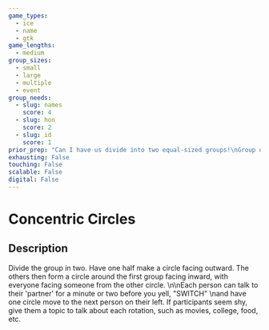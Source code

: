 ```yaml
---
game_types:
  - ice
  - name
  - gtk
game_lengths:
  - medium
group_sizes:
  - small
  - large
  - multiple
  - event
group_needs:
  - slug: names
    score: 4
  - slug: hon
    score: 2
  - slug: id
    score: 1
prior_prep: "Can I have us divide into two equal-sized groups!\nGroup one, please form a circle, facing outward. Group two, each person find a partner from group one and look deep in their eyes! One partner per person! \n\nNow, you have a minute or so to have a short conversation (about...), and when I say 'Switch' the group in the middle will move clockwise to the next partner from the outside group. \n\nUnderstood? (time for questions)\n\nGood! Let's go! ;)"
exhausting: False
touching: False
scalable: False
digital: False
---
```

# Concentric Circles

## Description
Divide the group in two. Have one half make a circle facing outward. The others then form a circle around the first group facing inward, with everyone facing someone from the other circle. \n\nEach person can talk to their 'partner' for a minute or two before you yell, "SWITCH" \nand have one circle move to the next person on their left. If participants seem shy, give them a topic to talk about each rotation, such as movies, college, food, etc.
